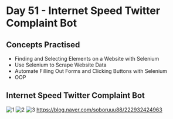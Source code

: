 # Day 51 - Internet Speed Twitter Complaint Bot
## Concepts Practised
- Finding and Selecting Elements on a Website with Selenium
- Use Selenium to Scrape Website Data
- Automate Filling Out Forms and Clicking Buttons with Selenium
- OOP
## Internet Speed Twitter Complaint Bot
![1](https://user-images.githubusercontent.com/116648895/225169856-82823048-f98c-4e41-9fff-befea42792ab.png)
![2](https://user-images.githubusercontent.com/116648895/225169864-448bbeb5-d9a0-4565-9c0d-40fcf7fce9ec.png)
![3](https://user-images.githubusercontent.com/116648895/225169872-271c5dcf-38df-45a7-9cbd-a5d1b9964170.png)
https://blog.naver.com/soboruuu88/222932424963
